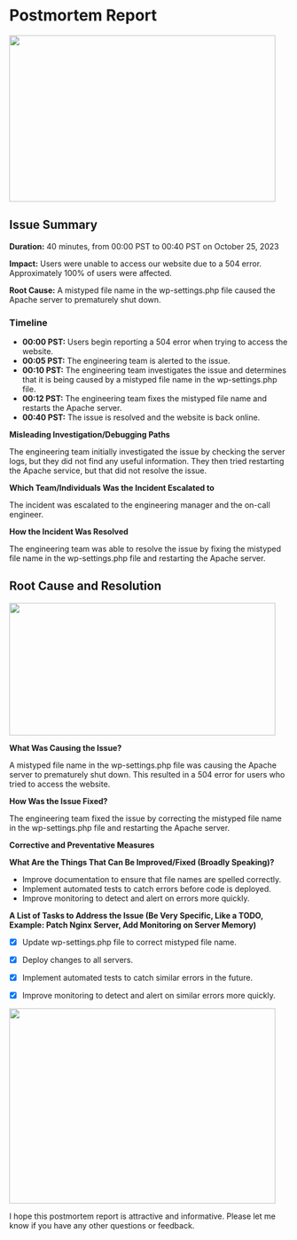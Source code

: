 # Postmortem Report
  <img src="https://media.giphy.com/media/TqiwHbFBaZ4ti/giphy.gif" width="480" height="300" />
  
## **Issue Summary**

**Duration:** 40 minutes, from 00:00 PST to 00:40 PST on October 25, 2023

**Impact:** Users were unable to access our website due to a 504 error. Approximately 100% of users were affected.

**Root Cause:** A mistyped file name in the wp-settings.php file caused the Apache server to prematurely shut down.

### **Timeline**

-   **00:00 PST:** Users begin reporting a 504 error when trying to access the website.
-   **00:05 PST:** The engineering team is alerted to the issue.
-   **00:10 PST:** The engineering team investigates the issue and determines that it is being caused by a mistyped file name in the wp-settings.php file.
-   **00:12 PST:** The engineering team fixes the mistyped file name and restarts the Apache server.
-   **00:40 PST:** The issue is resolved and the website is back online.

**Misleading Investigation/Debugging Paths**

The engineering team initially investigated the issue by checking the server logs, but they did not find any useful information. They then tried restarting the Apache service, but that did not resolve the issue.

**Which Team/Individuals Was the Incident Escalated to**

The incident was escalated to the engineering manager and the on-call engineer.

**How the Incident Was Resolved**

The engineering team was able to resolve the issue by fixing the mistyped file name in the wp-settings.php file and restarting the Apache server.

## Root Cause and Resolution

<img src="https://media.giphy.com/media/26xBDPwbVGij9wIvu/giphy.gif" width="480" height="239"/>

**What Was Causing the Issue?**

A mistyped file name in the wp-settings.php file was causing the Apache server to prematurely shut down. This resulted in a 504 error for users who tried to access the website.

**How Was the Issue Fixed?**

The engineering team fixed the issue by correcting the mistyped file name in the wp-settings.php file and restarting the Apache server.

**Corrective and Preventative Measures**

**What Are the Things That Can Be Improved/Fixed (Broadly Speaking)?**

-   Improve documentation to ensure that file names are spelled correctly.
-   Implement automated tests to catch errors before code is deployed.
-   Improve monitoring to detect and alert on errors more quickly.

**A List of Tasks to Address the Issue (Be Very Specific, Like a TODO, Example: Patch Nginx Server, Add Monitoring on Server Memory)**

 - [x] Update wp-settings.php file to correct mistyped file name.

 - [x] Deploy changes to all servers.

 - [x] Implement automated tests to catch similar errors in the future.

 - [x] Improve monitoring to detect and alert on similar errors more
       quickly.

<img src="https://media.giphy.com/media/lD76yTC5zxZPG/giphy.gif" width="480" height="352">

I hope this postmortem report is attractive and informative. Please let me know if you have any other questions or feedback.
